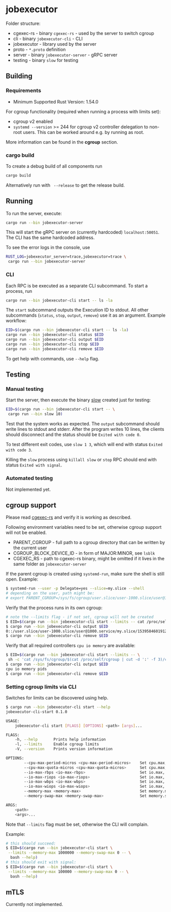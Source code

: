# jobexecutor

Folder structure:
* cgexec-rs - binary `cgexec-rs` - used by the server to switch cgroup
* cli - binary `jobexecutor-cli` - CLI
* jobexecutor - library used by the server
* proto - `*.proto` definition
* server - binary `jobexecutor-server` - gRPC server
* testing - binary `slow` for testing

## Building
### Requirements
* Minimum Supported Rust Version: 1.54.0

For cgroup functionality (required when running a process with limits set):
* cgroup v2 enabled
* `systemd --version` >= 244 for cgroup v2 controller delegation to non-root users. This can be worked around e.g. by running as root.

More information can be found in the **cgroup** section.

### cargo build
To create a debug build of all components run
```sh
cargo build
```

Alternatively run with ` --release` to get the release build.

## Running
To run the server, execute:
```sh
cargo run --bin jobexecutor-server
```
This will start the gRPC server on (currently hardcoded)
`localhost:50051`. The CLI has the same hardcoded address.

To see the error logs in the console, use
```sh
RUST_LOG=jobexecutor_server=trace,jobexecutor=trace \
 cargo run --bin jobexecutor-server
 ```

### CLI
Each RPC is be executed as a separate CLI subcommand. To start
a process, run
```sh
cargo run --bin jobexecutor-cli start -- ls -la
```
The `start` subcommand outputs the Execution ID to stdout.
All other subcommands (`status`, `stop`, `output`, `remove`) use it as an argument.
Example workflow:
```sh
EID=$(cargo run --bin jobexecutor-cli start -- ls -la)
cargo run --bin jobexecutor-cli status $EID
cargo run --bin jobexecutor-cli output $EID
cargo run --bin jobexecutor-cli stop $EID
cargo run --bin jobexecutor-cli remove $EID
```
To get help with commands, use `--help` flag.

## Testing
### Manual testing
Start the server, then execute the binary
[slow](testing/src/slow.rs) created just for testing:
```sh
EID=$(cargo run --bin jobexecutor-cli start -- \
 cargo run --bin slow 10)
```
Test that the system works as expected. The `output` subcommand
should write lines to stdout and stderr. After the program
writes 10 lines, the clients should disconnect and the status
should be `Exited with code 0`.

To test different exit codes,
use `slow 1 3`, which will end with status `Exited with code 3`.

Killing the `slow` process using `killall slow` or `stop` RPC should end with status `Exited with signal`.

### Automated testing
Not implemented yet.

## cgroup support
Please read [cgexec-rs](cgexec-rs/README.md) and verify it is working as described.

Following environment variables need to be set, otherwise cgroup support will not be enabled.
* PARENT_CGROUP - full path to a cgroup directory that can be written by the current user
* CGROUP_BLOCK_DEVICE_ID - in form of MAJOR:MINOR, see `lsblk`
* CGEXEC_RS - path to cgexec-rs binary, might be omitted if it lives in the same folder as `jobexecutor-server`

If the parent cgroup is created using `systemd-run`, make sure the shell is still open. Example:
```sh
$ systemd-run --user -p Delegate=yes --slice=my.slice --shell
# depending on the user, path might be:
# export PARENT_CGROUP=/sys/fs/cgroup/user.slice/user-1000.slice/user@1000.service/my.slice
```

Verify that the process runs in its own cgroup:
```sh
# note the --limits flag - if not set, cgroup will not be created
$ EID=$(cargo run --bin jobexecutor-cli start --limits -- cat /proc/self/cgroup)
$ cargo run --bin jobexecutor-cli output $EID
0::/user.slice/user-1000.slice/user@1000.service/my.slice/15395846019127741322
$ cargo run --bin jobexecutor-cli remove $EID
```

Verify that all required controllers `cpu io memory` are available:
```sh
$ EID=$(cargo run --bin jobexecutor-cli start --limits -- \
 sh -c 'cat /sys/fs/cgroup/$(cat /proc/self/cgroup | cut -d ':' -f 3)/cgroup.controllers')
$ cargo run --bin jobexecutor-cli output $EID
cpu io memory pids
$ cargo run --bin jobexecutor-cli remove $EID
```

### Setting cgroup limits via CLI
Switches for limits can be discovered using help.
```sh
$ cargo run --bin jobexecutor-cli start --help
jobexecutor-cli-start 0.1.0

USAGE:
    jobexecutor-cli start [FLAGS] [OPTIONS] <path> [args]...

FLAGS:
    -h, --help       Prints help information
    -l, --limits     Enable cgroup limits
    -V, --version    Prints version information

OPTIONS:
        --cpu-max-period-micros <cpu-max-period-micros>    Set cpu.max, period part, both parts must be set together
        --cpu-max-quota-micros <cpu-max-quota-micros>      Set cpu.max, quota part, both parts must be set together
        --io-max-rbps <io-max-rbps>                        Set io.max, rbps value
        --io-max-riops <io-max-riops>                      Set io.max, riops value
        --io-max-wbps <io-max-wbps>                        Set io.max, wbps value
        --io-max-wiops <io-max-wiops>                      Set io.max, wiops value
        --memory-max <memory-max>                          Set memory.max in bytes
        --memory-swap-max <memory-swap-max>                Set memory.swap.max in bytes

ARGS:
    <path>
    <args>...
```
Note that `--limits` flag must be set, otherwise the CLI will complain.

Example:
```sh
# this should succeed:
$ EID=$(cargo run --bin jobexecutor-cli start \
 --limits --memory-max 1000000 --memory-swap-max 0 -- \
  bash --help)
# this should exit with signal:
$ EID=$(cargo run --bin jobexecutor-cli start \
 --limits --memory-max 100000 --memory-swap-max 0 -- \
  bash --help)
```

## mTLS
Currently not implemented.
